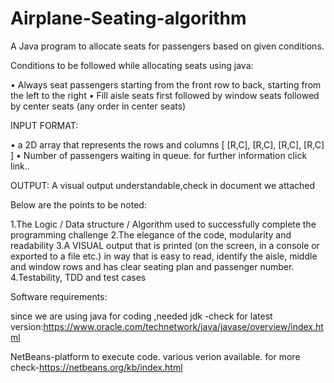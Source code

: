 # Airplane-Seating-algorithm
A Java program to allocate seats for passengers based on given conditions.

Conditions to be followed while allocating seats using java:

• Always seat passengers starting from the front row to back,
starting from the left to the right
• Fill aisle seats first followed by window seats followed by center
seats (any order in center seats)

INPUT FORMAT:

• a 2D array that represents the rows and columns [ [R,C], [R,C],
[R,C], [R,C] ]
• Number of passengers waiting in queue.
for further information click link..

OUTPUT:
 A visual output understandable,check in document we attached 



Below are the points to be noted:

1.The Logic / Data structure / Algorithm used to successfully complete the programming challenge
2.The elegance of the code, modularity and readability
3.A VISUAL output that is printed (on the screen, in a console or exported to a file etc.) in way that is easy to read, identify the aisle, middle and window rows and has clear seating plan and passenger number.
4.Testability, TDD and test cases

Software requirements:
 
since we are using java for coding ,needed jdk 
-check for latest version:https://www.oracle.com/technetwork/java/javase/overview/index.html
 
 NetBeans-platform to execute code.
 various verion available.
 for more check-https://netbeans.org/kb/index.html
 
 



  
